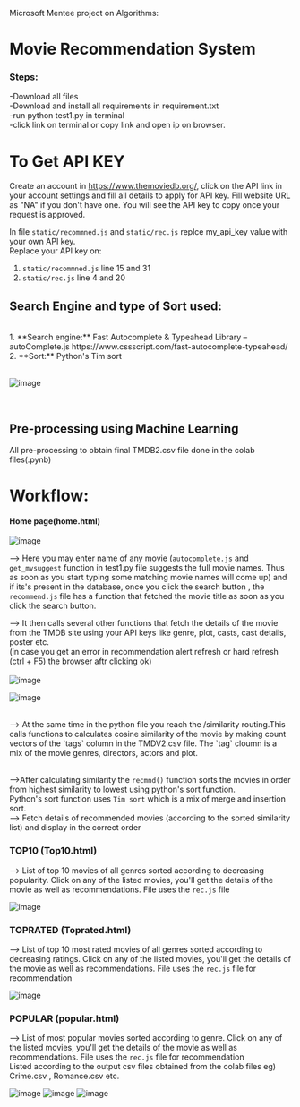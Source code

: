 Microsoft Mentee project on Algorithms:
# Movie Recommendation System

### Steps:<br>
-Download all files<br>
-Download and install all requirements in requirement.txt<br>
-run python test1.py in terminal<br>
-click link on terminal or copy link and open ip on browser.

# To Get API KEY
Create an account in https://www.themoviedb.org/, click on the API link in your account settings and fill all  details to apply for API key. Fill website URL as "NA" if you don't have one. You will see the API key to copy once your request is approved. <br>

In file `static/recommned.js` and `static/rec.js` replce my_api_key value with your own API key.
<br>
Replace your API key on:<br>
1. `static/recommned.js` line 15 and 31<br>
2. `static/rec.js` line 4 and 20<br>

## Search Engine and type of Sort used:<br>
<br>
1. **Search engine:** Fast Autocomplete & Typeahead Library – autoComplete.js 
https://www.cssscript.com/fast-autocomplete-typeahead/
<br>
2. **Sort:**  Python's Tim sort <br>
<br>

![image](https://user-images.githubusercontent.com/70155541/169867952-1490cc3e-17be-4c6f-98f5-be87d91a9141.png)


<br>



## Pre-processing using Machine Learning <br>
All pre-processing to obtain final TMDB2.csv file done in the colab files(.pynb)

# Workflow:

#### Home page(home.html)

![image](https://user-images.githubusercontent.com/70155541/169860918-686f9837-7f28-4e19-88db-13a3ce67261f.png)

--> Here you may enter name of any movie (`autocomplete.js` and `get_mvsuggest` function in test1.py file suggests the full movie names. Thus as soon as you start typing some matching movie names will come up) and if its's present in the database, once you click the search button , the `recommend.js` file has a function that fetched the movie title as soon as you click the search button. <br>

--> It then calls several other functions that fetch the details of the movie from the TMDB site using your API keys like genre, plot, casts, cast details, poster etc.
<br>
(in case you get an error in recommendation alert refresh or hard refresh (ctrl + F5) the browser aftr clicking ok)
<br>
<br>
![image](https://user-images.githubusercontent.com/70155541/169867567-f21a2d2d-3a46-4ea9-8833-e267157b75af.png)

![image](https://user-images.githubusercontent.com/70155541/169867632-883d948c-ebd2-46f7-b6de-6ef1e47db868.png)

<br>
--> At the same time in the python file you reach the /similarity routing.This calls functions to calculates cosine similarity of the movie by making count vectors of the `tags` column in the TMDV2.csv file. The `tag` cloumn is a mix of the movie genres, directors, actors and plot. <br>
<br>

-->After calculating similarity the `recmnd()` function sorts the movies in order from highest similarity to lowest using python's sort function.<br> Python's sort function uses `Tim sort` which is a mix of merge and insertion sort.<br>
<r>
--> Fetch details of recommended movies (according to the sorted similarity list) and display in the correct order


###  TOP10 (Top10.html) <br>
--> List of top 10 movies of all genres sorted according to decreasing popularity. Click on any of the listed movies, you'll get the details of the movie as well as recommendations. File uses the `rec.js` file

![image](https://user-images.githubusercontent.com/70155541/169868160-215cb660-15e6-4caa-a20d-d997af3edf5d.png)
<br>


###  TOPRATED (Toprated.html) <br>
--> List of top 10 most rated movies of all genres sorted according to decreasing ratings. Click on any of the listed movies, you'll get the details of the movie as well as recommendations. File uses the `rec.js` file for recommendation

![image](https://user-images.githubusercontent.com/70155541/169868578-0412e0a9-21bc-49e3-8394-11982d56bb8d.png)
<br>

###  POPULAR (popular.html) <br>
--> List of most popular movies sorted according to genre. Click on any of the listed movies, you'll get the details of the movie as well as recommendations. File uses the `rec.js` file for recommendation<br>
Listed according to the output csv files obtained from the colab files eg) Crime.csv , Romance.csv etc.

![image](https://user-images.githubusercontent.com/70155541/169868626-a29b84bc-1637-4d2f-a465-b991c1eb0494.png)
![image](https://user-images.githubusercontent.com/70155541/169868700-bfa948c4-bf7e-40d3-ab3c-fac0c1c73cb3.png)
![image](https://user-images.githubusercontent.com/70155541/169868756-87f8079e-6bb5-4505-928f-bf4b900cdc5f.png)


